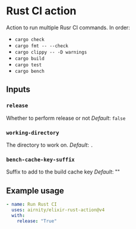 # Rust CI action

Action to run multiple Rusr CI commands. In order:

- `cargo check`
- `cargo fmt -- --check`
- `cargo clippy -- -D warnings`
- `cargo build`
- `cargo test`
- `cargo bench`

## Inputs

### `release`

Whether to perform release or not
_Default_: `false`


### `working-directory`

The directory to work on.
_Default_: `.`


### `bench-cache-key-suffix`

Suffix to add to the build cache key
_Default_: ""


## Example usage

```yaml
- name: Run Rust CI
  uses: airnity/elixir-rust-action@v4
  with:
    release: "True"
```
